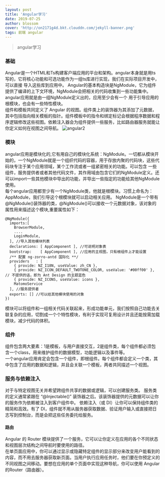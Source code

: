```yaml
---
layout: post
title: 'Angular学习'
date: 2019-07-25
author: blossom
cover: 'http://on2171g4d.bkt.clouddn.com/jekyll-banner.png'
tags: 前端 angular
---
```


> angular学习

### 基础
Angular是一个HTML和Ts构建客户端应用的平台和架构。angular本身就是用ts写的，它将核心功能和可选功能作为一组ts库进行实现，我们在实际项目开发中，可以直接
导入这些库到应用中。
Angular的基本构造块是NgModule，它为组件提供了编译的上下文环境，NgModule会把相关的代码收集到一些功能集中。angular应用就是由一组NgModule定义出的，应用至少会有一个
用于引导应用的根模块，也会有一些特性模块。
<br>组件和模板共同定义了 Angular 的视图。组件类上的装饰器为其添加了元数据，其中包括指向相关模板的指针。组件模板中的指令和绑定标记会根据程序数据和程序逻辑修改这些视图。依赖注入器会为组件提供一些服务，比如路由器服务就能让你定义如何在视图之间导航。
![angular2](https://blossom102er.github.io/assets/img/angular.png)
### 模块
angular应用是模块化的,它有用自己的模块化系统：NgModule。一切都从模块开始的，一个NgModule就是一个组织代码的容器，用于存放内聚的代码块，这些代码块专注于某个应用领域，某个工作流或者一组紧密相关的功能。可以包含
一些组件，服务提供者或者其他代码文件，其作用域由包含它们的NgModule定义。还可以import一些其他模块中导出的功能，并导出一些指定的功能给其他NgModule使用。
<br>每个angular应用都至少有一个NgModule类，他就是根模块。习惯上命名为：AppModule，我们引导这个根模块就可以启动相关应用。
NgModule是一个带有@NgModule()装饰器的类，@NgModule()可以接收一个元数据对象，该对象的属性用来描述这个模块,重要属性如下：
    
    @NgModule({
      imports:[
        BrowserModule,
        ....
        LoginModule,
      ], //导入其他模块列表
      declarations: [ AppComponent ], //可说明对象表
      bootstrap:    [ AppComponent ], //应用的主视图，只有根组件上才能设置
      /** 配置 ng-zorro-antd 国际化 **/
      providers   : [
        { provide: NZ_I18N, useValue: zh_CN },
        { provide: NZ_ICON_DEFAULT_TWOTONE_COLOR, useValue: '#00ff00' }, // 不提供的话，即为 Ant Design 的主题蓝色
        { provide: NZ_ICONS, useValue: icons },
        MatomoService
      ], //服务提供者
      exports: [] //可以给其他模块使用的对象
    })
   
模块可以将组件和一组相关代码关联起来，形成功能单元，我们按照自己功能去关联复杂的应用，切割成一个个特性模块，有利于实现可复用设计并且还能按需加载模块，减少代码的体积。    
    
### 组件
组件包含两大要素：1是模板，与用户直接交互，2是组件类，每个组件都必须包含一个class，用来维护组件的数据模型，功能逻辑以及事件等。
<br>一个angular应用肯定会包含一个组件，即根组件。每个组件都会定义一个类，其中包含了应用的数据和逻辑，并且会关联一个模板，两者共同描述一个视图。
### 服务与依赖注入
对于与特定视图无关并希望跨组件共享的数据或逻辑，可以创建服务类。 服务类的定义通常紧跟在 “@Injectable()” 装饰器之后。该装饰器提供的元数据可以让你的服务作为依赖被注入到客户组件中。
依赖注入（或 DI）让你可以保持组件类的精简和高效。有了 DI，组件就不用从服务器获取数据、验证用户输入或直接把日志写到控制台，而是会把这些任务委托给服务。
#### 路由
Angular 的 Router 模块提供了一个服务，它可以让你定义在应用的各个不同状态和视图层次结构之间导航时要使用的路径。
<br>在单页面应用中，你可以通过显示或隐藏特定组件的显示部分来改变用户能看到的内容，而不用去服务器获取新页面。当用户执行应用任务时，他们要在你预定义的不同视图之间移动。要想在应用的单个页面中实现这种导航，你可以使用 Angular 的Router（路由器）。


